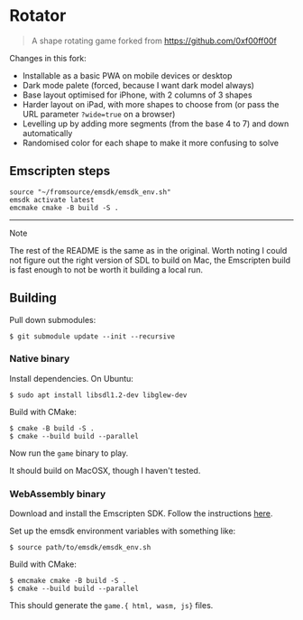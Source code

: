 # Rotator

> A shape rotating game forked from https://github.com/0xf00ff00f

Changes in this fork:

- Installable as a basic PWA on mobile devices or desktop
- Dark mode palete (forced, because I want dark model always)
- Base layout optimised for iPhone, with 2 columns of 3 shapes
- Harder layout on iPad, with more shapes to choose from (or pass the URL parameter `?wide=true` on a browser)
- Levelling up by adding more segments (from the base 4 to 7) and down automatically
- Randomised color for each shape to make it more confusing to solve

## Emscripten steps

```
source "~/fromsource/emsdk/emsdk_env.sh"
emsdk activate latest
emcmake cmake -B build -S .
```

----

> [!NOTE]
> The rest of the README is the same as in the original.
> Worth noting I could not figure out the right version of SDL to build on Mac,
> the Emscripten build is fast enough to not be worth it building a local run.

## Building

Pull down submodules:

```
$ git submodule update --init --recursive
```

### Native binary

Install dependencies. On Ubuntu:

```
$ sudo apt install libsdl1.2-dev libglew-dev
```

Build with CMake:
    
```
$ cmake -B build -S .
$ cmake --build build --parallel
```

Now run the `game` binary to play.

It should build on MacOSX, though I haven't tested.

### WebAssembly binary

Download and install the Emscripten SDK. Follow the instructions [here](https://emscripten.org/docs/getting_started/downloads.html).

Set up the emsdk environment variables with something like:

```
$ source path/to/emsdk/emsdk_env.sh
```

Build with CMake:

```
$ emcmake cmake -B build -S .
$ cmake --build build --parallel
```

This should generate the `game.{
    html, wasm, js}` files.
